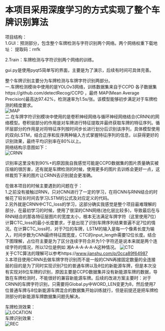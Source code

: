 # 本项目采用深度学习的方式实现了整个车牌识别算法

项目结构：  
1.GUI：预测部分，包含整个车牌检测与字符识别两个网络。两个网络权重下载地址： 提取码：rnfk  

2.Train：车牌检测与字符识别两个网络的训练。


gui.py是使用pyqt5简单写的界面，主要是为了演示，后续有时间可具体完善。

整个车牌识别主要分为车牌检测与车牌字符识别两部分。  
一.车牌检测模块中使用的是YOLOv3网络，训练数据集来自于CCPD 各子数据集https://github.com/detectRecog/CCPD ，最终 MAP(Mean Average Precision)最高达97.42%，检测速率为1.5s/张。该模型能够初步满足对于车牌检测的精度要求。  
![MAP](https://github.com/windkiss5/LicenseRec/blob/master/snipaste_20200612_192601.jpg)  
二.在车牌字符识别模块中使用的是卷积神经网络与循环神经网络结合(CRNN)的网络模型。卷积层部分的作用是对车牌进行特征提取并最终获取车牌的特征序列。循环层部分的作用是对将特征序列按时间步长进行划分后识别该序列，具体模型使用的双向LSTM，结合正序和反序两种输入方式掌握特征序列的信息，以获得更好的识别效果，最终平均识别率在80%以上。  
网络结构示意图如下：  
![CRNN](https://github.com/windkiss5/LicenseRec/blob/master/snipaste_20200616_105504.jpg)   

识别率这里没有到90%+的原因我自我感觉可能是CCPD数据集的图片质量确实被压缩的很厉害，还有就是车牌检测的时候，使用更多的图片去训练会更好一点，这样裁剪下来的图片让CRNN去识别就会更准确。

在做本项目的时候主要遇到的问题在于：  
1.之前没有接触过RNN，只对CNN进行了一定的学习，在将CNN与RNN结合的时候花了较长时间去学习LSTM的公式及对应定义的代码。  
2.另外就是CRNN中CTC_loss的学习，这部分确实我感觉是整个项目最难理解的部分，在最初学习的时候，使用了很深的CNN网络(池化层比较多)，导致最后在与RNN结合的那各特征层图片的宽度太小，根本无法满足车牌字符（这里使用7位）计算CTC_loss的最小长度要求，于是出现了识别车牌序列结果普遍不足7位的情况。在计算CTC_loss时，对于7位的车牌，LSTM的输入是每一个像素长度为输入，时间步数为CNN最终特征图宽度，CTC的input_length需要12位长度。结合下图理解，占位符主要是为了区分连续字符合并为1个字符还是说本来就是两个连续字符的情况，所以12位是例如 湘A-A-A-A-A-A这种情况。 
![CTC](https://github.com/windkiss5/LicenseRec/blob/master/snipaste_20200612_192524.jpg)  
关于CTC算法的理解可以参考https://www.jianshu.com/p/0cca89f64987  
3.本项目使用CRNN去做车牌字符识别而不是一般的CNN再接固定数量的全连接层的目的是为了同时实现识别7位的普通车牌以及8位的新能源车牌，但是本次没有实现对8位车牌的识别，原因主要是CCPD数据集并没有新能源车牌的数据，导致在车牌检测时，不能很好的兼容新能源车牌。后续的改进方案主要时：对于CRNN的车牌字符识别，只需要将Global.py中WORD_LEN变更为8，然后使用7位普通车牌与8位新能源车牌混合的数据集开始训练就行，但是前提还是把车牌检测部分的新能源车牌数据集问题先解决。  

车牌检测效果：  
![LOCATION](https://github.com/windkiss5/LicenseRec/blob/master/snipaste_20200612_192633.jpg)  
车牌识别效果：  
![REC](https://github.com/windkiss5/LicenseRec/blob/master/snipaste_20200612_194036.jpg)  
